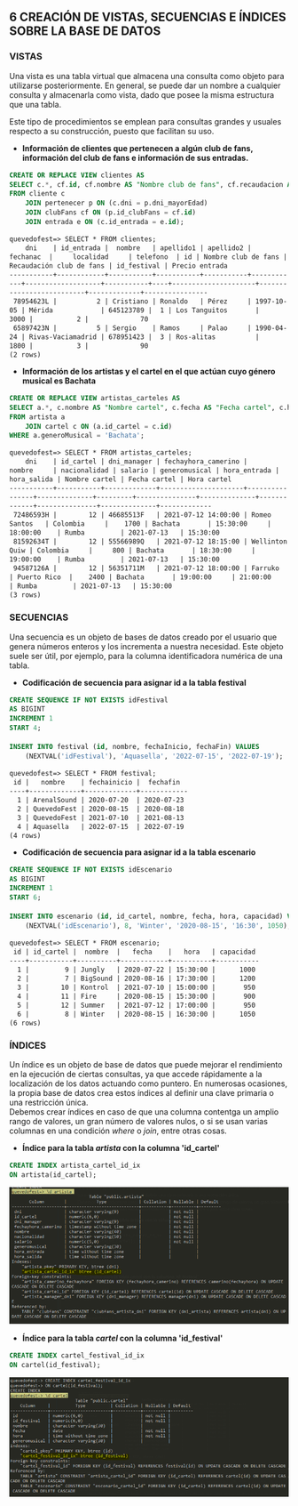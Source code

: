 ## 6 CREACIÓN DE VISTAS, SECUENCIAS E ÍNDICES SOBRE LA BASE DE DATOS

### VISTAS

Una vista es una tabla virtual que almacena una consulta como objeto para utilizarse posteriormente. En general, se puede dar un nombre a cualquier consulta y almacenarla como vista, dado que posee la misma estructura que una tabla.  

Este tipo de procedimientos se emplean para consultas grandes y usuales respecto a su construcción, puesto que facilitan su uso.

* **Información de clientes que pertenecen a algún club de fans, información del club de fans e información de sus entradas.**
```sql
CREATE OR REPLACE VIEW clientes AS
SELECT c.*, cf.id, cf.nombre AS "Nombre club de fans", cf.recaudacion AS "Recaudación club de fans", e.id_festival, e.precio AS "Precio entrada"
FROM cliente c
    JOIN pertenecer p ON (c.dni = p.dni_mayorEdad)
    JOIN clubFans cf ON (p.id_clubFans = cf.id)
    JOIN entrada e ON (c.id_entrada = e.id);
```
```Resultado
quevedofest=> SELECT * FROM clientes;
    dni    | id_entrada |  nombre   | apellido1 | apellido2 |  fechanac  |     localidad     | telefono  | id | Nombre club de fans | Recaudación club de fans | id_festival | Precio entrada
-----------+------------+-----------+-----------+-----------+------------+-------------------+-----------+----+---------------------+--------------------------+-------------+----------------
 78954623L |          2 | Cristiano | Ronaldo   | Pérez     | 1997-10-05 | Mérida            | 645123789 |  1 | Los Tanguitos       |                     3000 |           2 |             70
 65897423N |          5 | Sergio    | Ramos     | Palao     | 1990-04-24 | Rivas-Vaciamadrid | 678951423 |  3 | Ros-alitas          |                     1800 |           3 |             90
(2 rows)
```

* **Información de los artistas y el cartel en el que actúan cuyo género musical es Bachata**
```sql
CREATE OR REPLACE VIEW artistas_carteles AS
SELECT a.*, c.nombre AS "Nombre cartel", c.fecha AS "Fecha cartel", c.hora AS "Hora cartel"
FROM artista a 
    JOIN cartel c ON (a.id_cartel = c.id)
WHERE a.generoMusical = 'Bachata';
```
```Resultado
quevedofest=> SELECT * FROM artistas_carteles;
    dni    | id_cartel | dni_manager | fechayhora_camerino |     nombre     | nacionalidad | salario | generomusical | hora_entrada | hora_salida | Nombre cartel | Fecha cartel | Hora cartel
-----------+-----------+-------------+---------------------+----------------+--------------+---------+---------------+--------------+-------------+---------------+--------------+-------------
 72486593H |        12 | 46685513F   | 2021-07-12 14:00:00 | Romeo Santos   | Colombia     |    1700 | Bachata       | 15:30:00     | 18:00:00    | Rumba         | 2021-07-13   | 15:30:00
 81592634T |        12 | 55566989Q   | 2021-07-12 18:15:00 | Wellinton Quiw | Colombia     |     800 | Bachata       | 18:30:00     | 19:00:00    | Rumba         | 2021-07-13   | 15:30:00
 94587126A |        12 | 56351711M   | 2021-07-12 18:00:00 | Farruko        | Puerto Rico  |    2400 | Bachata       | 19:00:00     | 21:00:00    | Rumba         | 2021-07-13   | 15:30:00
(3 rows)
```


### SECUENCIAS

Una secuencia es un objeto de bases de datos creado por el usuario que genera números enteros y los incrementa a nuestra necesidad. Este objeto suele ser útil, por ejemplo, para la columna identificadora numérica de una tabla. 

* **Codificación de secuencia para asignar id a la tabla festival**
```sql
CREATE SEQUENCE IF NOT EXISTS idFestival
AS BIGINT
INCREMENT 1
START 4;

INSERT INTO festival (id, nombre, fechaInicio, fechaFin) VALUES 
    (NEXTVAL('idFestival'), 'Aquasella', '2022-07-15', '2022-07-19');
```
```Resultado
quevedofest=> SELECT * FROM festival;
 id |   nombre    | fechainicio |  fechafin
----+-------------+-------------+------------
  1 | ArenalSound | 2020-07-20  | 2020-07-23
  2 | QuevedoFest | 2020-08-15  | 2020-08-18
  3 | QuevedoFest | 2021-07-10  | 2021-08-13
  4 | Aquasella   | 2022-07-15  | 2022-07-19
(4 rows)
```

* **Codificación de secuencia para asignar id a la tabla escenario**
```sql
CREATE SEQUENCE IF NOT EXISTS idEscenario
AS BIGINT
INCREMENT 1
START 6;

INSERT INTO escenario (id, id_cartel, nombre, fecha, hora, capacidad) VALUES 
    (NEXTVAL('idEscenario'), 8, 'Winter', '2020-08-15', '16:30', 1050);
```
```Resultado
quevedofest=> SELECT * FROM escenario;
 id | id_cartel |  nombre  |   fecha    |   hora   | capacidad
----+-----------+----------+------------+----------+-----------
  1 |         9 | Jungly   | 2020-07-22 | 15:30:00 |      1000
  2 |         7 | BigSound | 2020-08-16 | 17:30:00 |      1200
  3 |        10 | Kontrol  | 2021-07-10 | 15:00:00 |       950
  4 |        11 | Fire     | 2020-08-15 | 15:30:00 |       900
  5 |        12 | Summer   | 2021-07-12 | 17:00:00 |       950
  6 |         8 | Winter   | 2020-08-15 | 16:30:00 |      1050
(6 rows)
```


### ÍNDICES

Un índice es un objeto de base de datos que puede mejorar el rendimiento en la ejecución de ciertas consultas, ya que accede rápidamente a la localización de los datos actuando como puntero.
En numerosas ocasiones, la propia base de datos crea estos índices al definir una clave primaria o una restricción única.  
Debemos crear índices en caso de que una columna contentga un amplio rango de valores, un gran número de valores nulos, o si se usan varias columnas en una condición _where_ o _join_, entre otras cosas.  

* **Índice para la tabla _artista_ con la columna 'id_cartel'**
```sql
CREATE INDEX artista_cartel_id_ix
ON artista(id_cartel);
```
![index1](../../Images/BBDD/index1.png)

* **Índice para la tabla _cartel_ con la columna 'id_festival'**
```sql
CREATE INDEX cartel_festival_id_ix
ON cartel(id_festival);
```
![index1](../../Images/BBDD/index2.png)
